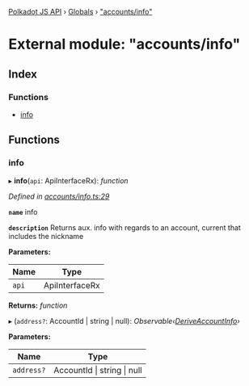[Polkadot JS API](../README.md) › [Globals](../globals.md) › ["accounts/info"](_accounts_info_.md)

# External module: "accounts/info"

## Index

### Functions

* [info](_accounts_info_.md#info)

## Functions

###  info

▸ **info**(`api`: ApiInterfaceRx): *function*

*Defined in [accounts/info.ts:29](https://github.com/polkadot-js/api/blob/8379689eaa/packages/api-derive/src/accounts/info.ts#L29)*

**`name`** info

**`description`** Returns aux. info with regards to an  account, current that includes the nickname

**Parameters:**

Name | Type |
------ | ------ |
`api` | ApiInterfaceRx |

**Returns:** *function*

▸ (`address?`: AccountId | string | null): *Observable‹[DeriveAccountInfo](../interfaces/_types_.deriveaccountinfo.md)›*

**Parameters:**

Name | Type |
------ | ------ |
`address?` | AccountId &#124; string &#124; null |

